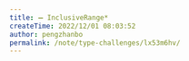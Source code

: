 ```yaml
---
title: ➖ InclusiveRange*
createTime: 2022/12/01 08:03:52
author: pengzhanbo
permalink: /note/type-challenges/lx53m6hv/
---
```

